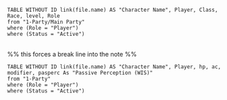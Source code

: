```dataview
TABLE WITHOUT ID link(file.name) AS "Character Name", Player, Class, Race, level, Role
from "1-Party/Main Party"
where (Role = "Player") 
where (Status = "Active") 
```

<br> %% this forces a break line into the note %%

```dataview
TABLE WITHOUT ID link(file.name) AS "Character Name", Player, hp, ac, modifier, pasperc As "Passive Perception (WIS)"
from "1-Party"
where (Role = "Player") 
where (Status = "Active") 
```

